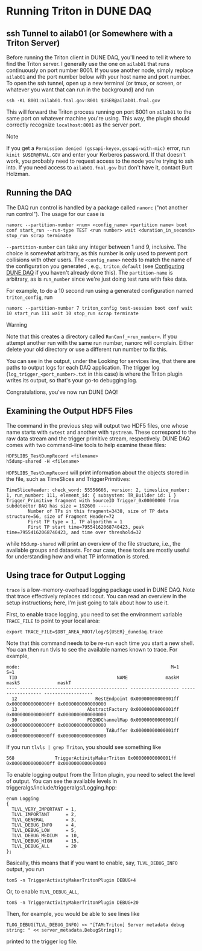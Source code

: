 # Running Triton in DUNE DAQ

## ssh Tunnel to ailab01 (or Somewhere with a Triton Server)

Before running the Triton client in DUNE DAQ, you'll need to tell it where to find the Triton server. I generally use the one on `ailab01` that runs continuously on port number 8001. If you use another node, simply replace `ailab01` and the port number below with your host name and port number. To open the ssh tunnel, open up a new terminal (or tmux, or screen, or whatever you want that can run in the background) and run

```
ssh -KL 8001:ailab01.fnal.gov:8001 $USER@ailab01.fnal.gov
```

This will forward the Triton process running on port 8001 on `ailab01` to the same port on whatever machine you're using. This way, the plugin should correctly recognize `localhost:8001` as the server port. 

> [!NOTE]
> If you get a `Permission denied (gssapi-keyex,gssapi-with-mic)` error, run `kinit $USER@FNAL.GOV` and enter your Kerberos password. If that doesn't work, you probably need to request access to the node you're trying to ssh into. If you need access to `ailab01.fnal.gov` but don't have it, contact Burt Holzman.

## Running the DAQ

The DAQ run control is handled by a package called `nanorc` ("not another run control"). The usage for our case is

```
nanorc --partition-number <num> <config_name> <partition name> boot conf start_run --run-type TEST <run number> wait <duration_in_seconds> stop_run scrap terminate
```

`--partition-number` can take any integer between 1 and 9, inclusive. The choice is somewhat arbitrary, as this number is only used to prevent port collisions with other users. The `<config_name>` needs to match the name of the configuration you generated , e.g., `triton_default` (see [Configuring DUNE DAQ](configuring_dunedaq.md) if you haven't already done this). The `partition-name` is arbitrary, as is `run_number` since we're just doing test runs with fake data.

For example, to do a 10 second run using a generated configuration named `triton_config`, run

```
nanorc --partition-number 7 triton_config test-session boot conf wait 10 start_run 111 wait 10 stop_run scrap terminate
```

> [!WARNING]
> Note that this creates a directory called `RunConf_<run_number>`. If you attempt another run with the same run number, nanorc will complain. Either delete your old directory or use a different run number to fix this.

You can see in the output, under the Looking for services line, that there are paths to output logs for each DAQ application. The trigger log (`log_trigger_<port_number>.txt` in this case) is where the Triton plugin writes its output, so that's your go-to debugging log. 

Congratulations, you've now run DUNE DAQ!

## Examining the Output HDF5 Files

The command in the previous step will output two HDF5 files, one whose name starts with `swtest` and another with `tpstream`. These correspond to the raw data stream and the trigger primitive stream, respectively. DUNE DAQ comes with two command-line tools to help examine these files:

```
HDF5LIBS_TestDumpRecord <filename>
h5dump-shared -H <filename>
```

`HDF5LIBS_TestDumpRecord` will print information about the objects stored in the file, such as TimeSlices and TriggerPrimitives:

```
TimeSliceHeader: check_word: 55556666, version: 2, timeslice_number: 1, run_number: 111, element_id: { subsystem: TR_Builder id: 1 }
Trigger_Primitive fragment with SourceID Trigger_0x00000000 from subdetector DAQ has size = 192600 -----
        Number of TPs in this fragment=3438, size of TP data structure=56, size of Fragment Header=72
        First TP type = 1, TP algorithm = 1
        First TP start time=79554162068740423, peak time=79554162068740423, and time over threshold=32
```

while `h5dump-shared` will print an overview of the file structure, i.e., the available groups and datasets. For our case, these tools are mostly useful for understanding how and what TP information is stored. 

## Using trace for Output Logging

`trace` is a low-memory-overhead logging package used in DUNE DAQ. Note that trace effectively replaces std::cout. You can read an overview in the setup instructions; here, I'm just going to talk about how to use it. 

First, to enable trace logging, you need to set the environment variable `TRACE_FILE` to point to your local area:

```
export TRACE_FILE=$DBT_AREA_ROOT/log/${USER}_dunedaq.trace
```

Note that this command needs to be re-run each time you start a new shell. You can then run tlvls to see the available names known to trace. For example,

```
mode:                                                        M=1                S=1
 TID                                     NAME              maskM              maskS              maskT
---- ---------------------------------------- ------------------ ------------------ ------------------
  12                             RestEndpoint 0x00000000000001ff 0x00000000000000ff 0x0000000000000000
  13                          AbstractFactory 0x00000000000001ff 0x00000000000000ff 0x0000000000000000
  30                          PD2HDChannelMap 0x00000000000001ff 0x00000000000000ff 0x0000000000000000
  34                                 TABuffer 0x00000000000001ff 0x00000000000000ff 0x0000000000000000
```

If you run `tlvls | grep Triton`, you should see something like

```
568               TriggerActivityMakerTriton 0x00000000000001ff 0x00000000000000ff 0x0000000000000000
```

To enable logging output from the Triton plugin, you need to select the level of output. You can see the available levels in triggeralgs/include/triggeralgs/Logging.hpp:

```
enum Logging
{
  TLVL_VERY_IMPORTANT = 1,
  TLVL_IMPORTANT      = 2,
  TLVL_GENERAL        = 3,
  TLVL_DEBUG_INFO     = 4,
  TLVL_DEBUG_LOW      = 5,
  TLVL_DEBUG_MEDIUM   = 10,
  TLVL_DEBUG_HIGH     = 15,
  TLVL_DEBUG_ALL      = 20
};
```

Basically, this means that if you want to enable, say, `TLVL_DEBUG_INFO` output, you run

```
tonS -n TriggerActivityMakerTritonPlugin DEBUG+4
```

Or, to enable `TLVL_DEBUG_ALL`, 

```
tonS -n TriggerActivityMakerTritonPlugin DEBUG+20
```

Then, for example, you would be able to see lines like

```
TLOG_DEBUG(TLVL_DEBUG_INFO) << "[TAM:Triton] Server metadata debug string: " << server_metadata.DebugString();
```

printed to the trigger log file. 



